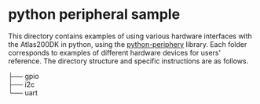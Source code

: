 # python peripheral sample
This directory contains examples of using various hardware interfaces with the Atlas200DK in python, using the [python-periphery](https://github.com/vsergeev/python-periphery) library. Each folder corresponds to examples of different hardware devices for users' reference. The directory structure and specific instructions are as follows.

├── gpio  
├── i2c    
└── uart


